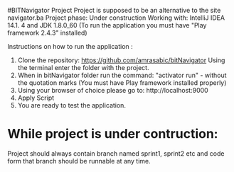#BITNavigator Project
Project is supposed to be an alternative to the site navigator.ba
Project phase: Under construction
Working with: IntelliJ IDEA 14.1. 4 and JDK 1.8.0_60 
(To run the application you must have "Play framework 2.4.3" installed)

Instructions on how to run the application :
1.  Clone the repository:
https://github.com/amrasabic/bitNavigator
Using the terminal enter  the folder  with the  project.
3. When in bitNavigator folder run the command:
"activator run" - without the quotation marks
(You must have Play framework installed properly)
4. Using your browser of choice please go to:
http://localhost:9000
5.  Apply Script
6. You are ready to test the application.

# While project is under contruction: 
Project should always contain branch named sprint1, sprint2 etc and code form that branch should be runnable at any time.

